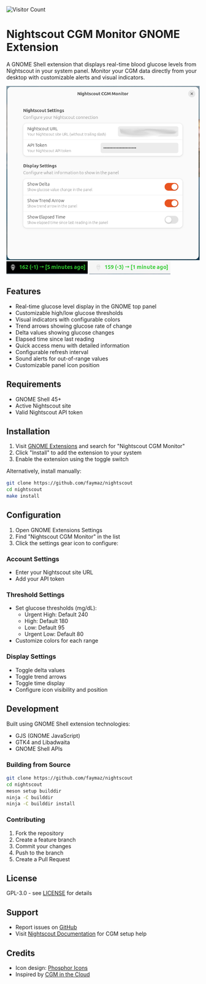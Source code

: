 ![Visitor Count](https://visitor-badge.laobi.icu/badge?page_id=faymaz.nightscout)
# Nightscout CGM Monitor GNOME Extension

A GNOME Shell extension that displays real-time blood glucose levels from Nightscout in your system panel. Monitor your CGM data directly from your desktop with customizable alerts and visual indicators.

![NS1](img/NS1.png)
![NS3](img/NS3.png)
![NS4](img/NS4.png)

## Features

- Real-time glucose level display in the GNOME top panel
- Customizable high/low glucose thresholds 
- Visual indicators with configurable colors
- Trend arrows showing glucose rate of change
- Delta values showing glucose changes
- Elapsed time since last reading
- Quick access menu with detailed information
- Configurable refresh interval
- Sound alerts for out-of-range values
- Customizable panel icon position

## Requirements

- GNOME Shell 45+
- Active Nightscout site
- Valid Nightscout API token

## Installation

1. Visit [GNOME Extensions](https://extensions.gnome.org) and search for "Nightscout CGM Monitor"
2. Click "Install" to add the extension to your system
3. Enable the extension using the toggle switch

Alternatively, install manually:

```bash
git clone https://github.com/faymaz/nightscout
cd nightscout
make install
```

## Configuration

1. Open GNOME Extensions Settings
2. Find "Nightscout CGM Monitor" in the list
3. Click the settings gear icon to configure:

### Account Settings
- Enter your Nightscout site URL
- Add your API token

### Threshold Settings
- Set glucose thresholds (mg/dL):
  - Urgent High: Default 240
  - High: Default 180  
  - Low: Default 95
  - Urgent Low: Default 80
- Customize colors for each range

### Display Settings
- Toggle delta values
- Toggle trend arrows
- Toggle time display
- Configure icon visibility and position

## Development

Built using GNOME Shell extension technologies:
- GJS (GNOME JavaScript)
- GTK4 and Libadwaita
- GNOME Shell APIs

### Building from Source

```bash
git clone https://github.com/faymaz/nightscout
cd nightscout
meson setup builddir
ninja -C builddir
ninja -C builddir install
```

### Contributing

1. Fork the repository
2. Create a feature branch
3. Commit your changes
4. Push to the branch
5. Create a Pull Request

## License

GPL-3.0 - see [LICENSE](LICENSE) for details

## Support

- Report issues on [GitHub](https://github.com/faymaz/nightscout/issues)
- Visit [Nightscout Documentation](http://nightscout.github.io/) for CGM setup help

## Credits

- Icon design: [Phosphor Icons](https://phosphoricons.com)
- Inspired by [CGM in the Cloud](http://nightscout.github.io/)
